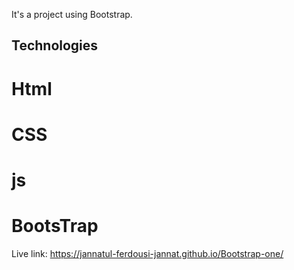 It's a project using Bootstrap.

## Technologies
# Html
# CSS
# js
# BootsTrap
Live link: https://jannatul-ferdousi-jannat.github.io/Bootstrap-one/